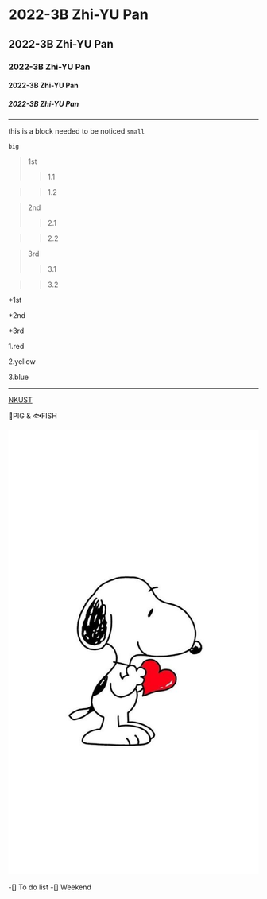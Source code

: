 # 2022-3B Zhi-YU Pan
## 2022-3B Zhi-YU Pan
### 2022-3B Zhi-YU Pan
#### 2022-3B Zhi-YU Pan
##### 2022-3B Zhi-YU Pan
---
this is a block needed to be noticed `small`
```
big
```

>1st
>>1.1

>>1.2

>2nd
>>2.1

>>2.2

>3rd
>>3.1

>>3.2

*1st

*2nd

*3rd

1.red

2.yellow

3.blue

---

[NKUST](https://www.nkust.edu.tw/)

🐷PIG & 🐟FISH 

![Snoopy](Snoopy.jpg "史努比")

-[] To do list
-[] Weekend
